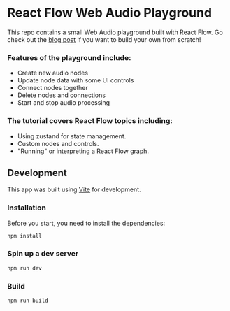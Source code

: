 # React Flow Web Audio Playground

This repo contains a small Web Audio playground built with React Flow. Go check
out the [blog post](https://reactflow.dev/blog/react-flow-and-the-web-audio-api/)
if you want to build your own from scratch!

### Features of the playground include:

- Create new audio nodes
- Update node data with some UI controls
- Connect nodes together
- Delete nodes and connections
- Start and stop audio processing

### The tutorial covers React Flow topics including:

- Using zustand for state management.
- Custom nodes and controls.
- "Running" or interpreting a React Flow graph.

## Development

This app was built using [Vite](https://vitejs.dev/) for development.

### Installation

Before you start, you need to install the dependencies:

```sh
npm install
```

### Spin up a dev server

```sh
npm run dev
```

### Build

```sh
npm run build
```
